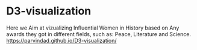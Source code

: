 # D3-visualization
Here we Aim at vizualizing Influential Women in History based on Any awards they got in different fields, such as: Peace, Literature and Science.
https://parvindad.github.io/D3-visualization/
